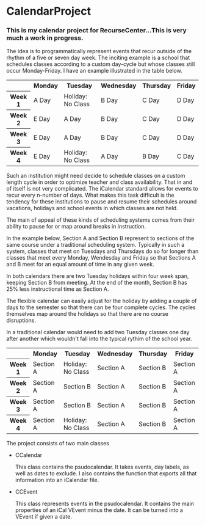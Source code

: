 # CalendarProject
<h3>This is my calendar project for RecurseCenter...This is very much a work in progress.</h3>
<p>The idea is to programmatically represent events that recur outside of the rhythm of a five or seven day week. The inciting example is a school that schedules classes according to a custom day-cycle but whose classes still occur Monday-Friday. I have an example illustrated in the table below.</p>
<table>
    <tr><th></th><th>Monday</th><th>Tuesday</th><th>Wednesday</th><th>Thursday</th><th>Friday</th></tr>
    <tr>
        <th>Week 1</th>
        <td>A Day</td>
        <td>Holiday: No Class</td>
        <td>B Day</td>
        <td>C Day</td>
        <td>D Day</td>
    </tr>
    <tr>
        <th>Week 2</th>
        <td>E Day</td>
        <td>A Day</td>
        <td>B Day</td>
        <td>C Day</td>
        <td>D Day</td>
    </tr>
    <tr>
        <th>Week 3</th>
        <td>E Day</td>
        <td>A Day</td>
        <td>B Day</td>
        <td>C Day</td>
        <td>D Day</td>
    </tr>
    <tr>
        <th>Week 4</th>
        <td>E Day</td>
        <td>Holiday: No Class</td>
        <td>A Day</td>
        <td>B Day</td>
        <td>C Day</td>
    </tr>
</table>

<p>Such an institution might need decide to schedule classes on a custom length cycle in order to optimize teacher and class availability. That in and of itself is not very complicated. The iCalendar standard allows for events to recur every n-number of days. What makes this task difficult is the tendency for these institutions to pause and resume their schedules around vacations, holidays and school events in which classes are not held.</p>
<p>The main of appeal of these kinds of scheduling systems comes from their ability to pause for or map around breaks in instruction. </p>

<p>In the example below, Section A and Section B represent to sections of the same course under a traditional scheduling system. Typically in such a system, classes that meet on Tuesdays and Thursdays do so for longer than classes that meet every Monday, Wendesday and Friday so that Sections A and B meet for an equal amount of time in any given week.</p>
<p>In both calendars there are two Tuesday holidays within four week span, keeping Section B from meeting. At the end of the month, Section B has 25% less instructional time as Section A.</p>
<p>The flexible calendar can easily adjust for the holiday by adding a couple of days to the semester so that there can be four complete cycles. The cycles themselves map around the holidays so that there are no course disruptions.</p>
<p>In a traditional calendar would need to add two Tuesday classes one day after another which wouldn't fall into the typical rythim of the school year.</p>

<table>
    <tr><th></th><th>Monday</th><th>Tuesday</th><th>Wednesday</th><th>Thursday</th><th>Friday</th></tr>
    <tr>
        <th>Week 1</th>
        <td>Section A</td>
        <td>Holiday: No Class</td>
        <td>Section A</td>
        <td>Section B</td>
        <td>Section A</td>
    </tr>
    <tr>
        <th>Week 2</th>
        <td>Section A</td>
        <td>Section B</td>
        <td>Section A</td>
        <td>Section B</td>
        <td>Section A</td>
    </tr>
    <tr>
        <th>Week 3</th>
        <td>Section A</td>
        <td>Section B</td>
        <td>Section A</td>
        <td>Section B</td>
        <td>Section A</td>
    </tr>
    <tr>
        <th>Week 4</th>
        <td>Section A</td>
        <td>Holiday: No Class</td>
        <td>Section A</td>
        <td>Section B</td>
        <td>Section A</td>
    </tr>
</table>
<p>The project consists of two main classes</p>
<ul>
<li>CCalendar<p>This class contains the psudocalendar. It takes events, day labels, as well as dates to exclude. I also contains the function that exports all that information into an iCalendar file.</p></li>
<li>CCEvent<p>This class represents events in the psudocalendar. It contains the main properties of an iCal VEvent minus the date. It can be turned into a VEvent if given a date.</p></li>
</ul>
